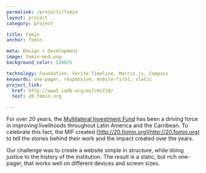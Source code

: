```yaml
---
permalink: /projects/fomin
layout: project
category: project

title: Fomin
anchor: fomin

meta: Design + Development
image: fomin-med.png
background_color: 538025

technology: Foundation, Verite Timeline, Morris.js, Compass
keywords: one-pager, responsive, mobile-first, static
project_link:
  href: http://www5.iadb.org/mif/mif20/
  text: 20.fomin.org

---
```

For over 20 years, the [Multilateral Investment Fund](http://fomin.org) has been a driving force in improving livelihoods throughout Latin America and the Carribean. To celebrate this fact, the MIF created [http://20.fomin.org](http://20.fomin.org) to tell the stories behind their work and the impact created over the years.  

Our challenge was to create a website simple in structure, while doing justice to the history of the institution. The result is a static, but rich one-pager, that works well on different devices and screen sizes. 